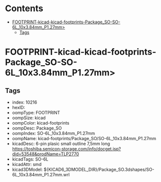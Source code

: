 



Contents
========

* [FOOTPRINT-kicad-kicad-footprints-Package_SO-SO-6L_10x3.84mm_P1.27mm>](#footprint-kicad-kicad-footprints-package_so-so-6l_10x384mm_p127mm)
	* [Tags](#tags)

# FOOTPRINT-kicad-kicad-footprints-Package_SO-SO-6L_10x3.84mm_P1.27mm>

## Tags

- index: 10216
- hexID: 
- oompType: FOOTPRINT
- oompSize: kicad
- oompColor: kicad-footprints
- oompDesc: Package_SO
- oompIndex: SO-6L_10x3.84mm_P1.27mm
- oompName: kicad-footprints/Package_SO/SO-6L_10x3.84mm_P1.27mm
- kicadDesc: 6-pin plasic small outline 7,5mm long https://toshiba.semicon-storage.com/info/docget.jsp?did=53548&prodName=TLP2770
- kicadTags: SO-6L
- kicadAttr: smd
- kicad3DModel: ${KICAD6_3DMODEL_DIR}/Package_SO.3dshapes/SO-6L_10x3.84mm_P1.27mm.wrl
